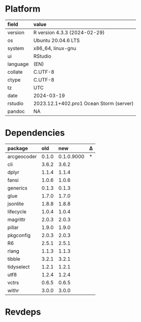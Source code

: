 # Platform

|field    |value                                   |
|:--------|:---------------------------------------|
|version  |R version 4.3.3 (2024-02-29)            |
|os       |Ubuntu 20.04.6 LTS                      |
|system   |x86_64, linux-gnu                       |
|ui       |RStudio                                 |
|language |(EN)                                    |
|collate  |C.UTF-8                                 |
|ctype    |C.UTF-8                                 |
|tz       |UTC                                     |
|date     |2024-03-19                              |
|rstudio  |2023.12.1+402.pro1 Ocean Storm (server) |
|pandoc   |NA                                      |

# Dependencies

|package     |old   |new        |Δ  |
|:-----------|:-----|:----------|:--|
|arcgeocoder |0.1.0 |0.1.0.9000 |*  |
|cli         |3.6.2 |3.6.2      |   |
|dplyr       |1.1.4 |1.1.4      |   |
|fansi       |1.0.6 |1.0.6      |   |
|generics    |0.1.3 |0.1.3      |   |
|glue        |1.7.0 |1.7.0      |   |
|jsonlite    |1.8.8 |1.8.8      |   |
|lifecycle   |1.0.4 |1.0.4      |   |
|magrittr    |2.0.3 |2.0.3      |   |
|pillar      |1.9.0 |1.9.0      |   |
|pkgconfig   |2.0.3 |2.0.3      |   |
|R6          |2.5.1 |2.5.1      |   |
|rlang       |1.1.3 |1.1.3      |   |
|tibble      |3.2.1 |3.2.1      |   |
|tidyselect  |1.2.1 |1.2.1      |   |
|utf8        |1.2.4 |1.2.4      |   |
|vctrs       |0.6.5 |0.6.5      |   |
|withr       |3.0.0 |3.0.0      |   |

# Revdeps

